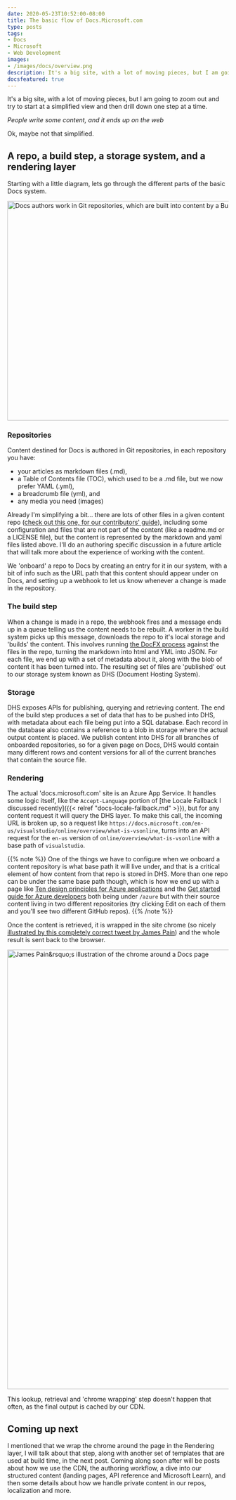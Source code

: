 ```yaml
---
date: 2020-05-23T10:52:00-08:00
title: The basic flow of Docs.Microsoft.com
type: posts
tags:
- Docs
- Microsoft
- Web Development
images:
- /images/docs/overview.png
description: It's a big site, with a lot of moving pieces, but I am going to zoom out and try to start at a simplified view and then drill down one step at a time.
docsfeatured: true
---
```


It's a big site, with a lot of moving pieces, but I am going to zoom out and try to start at a simplified view and then drill down one step at a time.

_People write some content, and it ends up on the web_

Ok, maybe not that simplified.

## A repo, a build step, a storage system, and a rendering layer

Starting with a little diagram, lets go through the different parts of the basic Docs system.

<img src="/images/docs/overview.png" alt="Docs authors work in Git repositories, which are built into content by a Build step, pushed to storage and then served up by the site" loading="lazy" height="500" width="900">

### Repositories

Content destined for Docs is authored in Git repositories, in each repository you have:

- your articles as markdown files (.md),
- a Table of Contents file (TOC), which used to be a .md file, but we now prefer YAML (.yml),
- a breadcrumb file (yml), and
- any media you need (images)

Already I'm simplifying a bit... there are lots of other files in a given content repo ([check out this one, for our contributors' guide](https://github.com/MicrosoftDocs/Contribute/tree/live)), including some configuration and files that are not part of the content (like a readme.md or a LICENSE file), but the content is represented by the markdown and yaml files listed above. I'll do an authoring specific discussion in a future article that will talk more about the experience of working with the content.

We 'onboard' a repo to Docs by creating an entry for it in our system, with a bit of info such as the URL path that this content should appear under on Docs, and setting up a webhook to let us know whenever a change is made in the repository.

### The build step

When a change is made in a repo, the webhook fires and a message ends up in a queue telling us the content needs to be rebuilt. A worker in the build system picks up this message, downloads the repo to it's local storage and 'builds' the content. This involves running [the DocFX process](https://dotnet.github.io/docfx/) against the files in the repo, turning the markdown into html and YML into JSON. For each file, we end up with a set of metadata about it, along with the blob of content it has been turned into. The resulting set of files are 'published' out to our storage system known as DHS (Document Hosting System).

### Storage

DHS exposes APIs for publishing, querying and retrieving content. The end of the build step produces a set of data that has to be pushed into DHS, with metadata about each file being put into a SQL database. Each record in the database also contains a reference to a blob in storage where the actual output content is placed. We publish content into DHS for all branches of onboarded repositories, so for a given page on Docs, DHS would contain many different rows and content versions for all of the current branches that contain the source file.

### Rendering

The actual 'docs.microsoft.com' site is an Azure App Service. It handles some logic itself, like the `Accept-Language` portion of [the Locale Fallback I discussed recently]({{< relref "docs-locale-fallback.md" >}}), but for any content request it will query the DHS layer. To make this call, the incoming URL is broken up, so a request like `https://docs.microsoft.com/en-us/visualstudio/online/overview/what-is-vsonline`, turns into an API request for the `en-us` version of `online/overview/what-is-vsonline` with a base path of `visualstudio`.

{{% note %}}
One of the things we have to configure when we onboard a content repository is what base path it will live under, and that is a critical element of how content from that repo is stored in DHS. More than one repo can be under the same base path though, which is how we end up with a page like [Ten design principles for Azure applications](https://docs.microsoft.com/en-us/azure/architecture/guide/design-principles/) and the [Get started guide for Azure developers](https://docs.microsoft.com/en-us/azure/guides/developer/azure-developer-guide) both being under `/azure` but with their source content living in two different repositories (try clicking Edit on each of them and you'll see two different GitHub repos).
{{% /note %}}

Once the content is retrieved, it is wrapped in the site chrome (so nicely [illustrated by this completely correct tweet by James Pain](https://twitter.com/jpainio/status/1263159199476920321?s=20)) and the whole result is sent back to the browser.

<img src="/images/docs/chrome.jpg" alt="James Pain&amp;rsquo;s illustration of the chrome around a Docs page" loading="lazy" width="1920" height="1001">

This lookup, retrieval and 'chrome wrapping' step doesn't happen that often, as the final output is cached by our CDN.

## Coming up next

I mentioned that we wrap the chrome around the page in the Rendering layer, I will talk about that step, along with another set of templates that are used at build time, in the next post. Coming along soon after will be posts about how we use the CDN, the authoring workflow, a dive into our structured content (landing pages, API reference and Microsoft Learn), and then some details about how we handle private content in our repos, localization and more.
